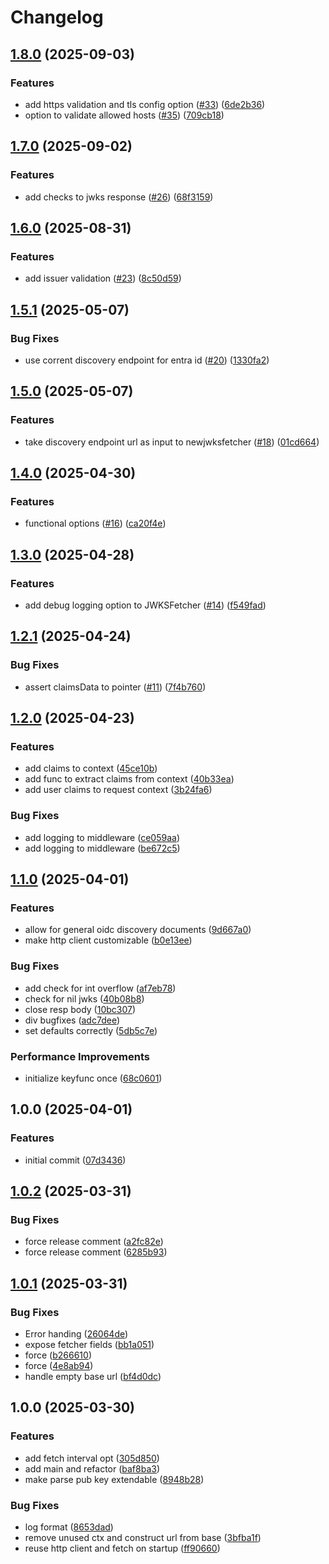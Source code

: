 # Changelog

## [1.8.0](https://github.com/intility/go-jwks/compare/v1.7.0...v1.8.0) (2025-09-03)


### Features

* add https validation and tls config option ([#33](https://github.com/intility/go-jwks/issues/33)) ([6de2b36](https://github.com/intility/go-jwks/commit/6de2b36ef4c09dcac0b7f28978c258cf012e0810))
* option to validate allowed hosts ([#35](https://github.com/intility/go-jwks/issues/35)) ([709cb18](https://github.com/intility/go-jwks/commit/709cb18495bc092436cb06e4afe3aa8e421c00aa))

## [1.7.0](https://github.com/intility/go-jwks/compare/v1.6.0...v1.7.0) (2025-09-02)


### Features

* add checks to jwks response ([#26](https://github.com/intility/go-jwks/issues/26)) ([68f3159](https://github.com/intility/go-jwks/commit/68f31596952a1a3e1072c139f0b7b06e9e539b69))

## [1.6.0](https://github.com/intility/go-jwks/compare/v1.5.1...v1.6.0) (2025-08-31)


### Features

* add issuer validation ([#23](https://github.com/intility/go-jwks/issues/23)) ([8c50d59](https://github.com/intility/go-jwks/commit/8c50d59a39ec5a201739839bb5ff09597af0b28b))

## [1.5.1](https://github.com/intility/go-jwks/compare/v1.5.0...v1.5.1) (2025-05-07)


### Bug Fixes

* use corrent discovery endpoint for entra id ([#20](https://github.com/intility/go-jwks/issues/20)) ([1330fa2](https://github.com/intility/go-jwks/commit/1330fa288fb5760219f1a0ad527b5e27d0cc71a5))

## [1.5.0](https://github.com/intility/go-jwks/compare/v1.4.0...v1.5.0) (2025-05-07)


### Features

* take discovery endpoint url as input to newjwksfetcher ([#18](https://github.com/intility/go-jwks/issues/18)) ([01cd664](https://github.com/intility/go-jwks/commit/01cd664e5786908536c639d040db44ec7c352252))

## [1.4.0](https://github.com/intility/go-jwks/compare/v1.3.0...v1.4.0) (2025-04-30)


### Features

* functional options ([#16](https://github.com/intility/go-jwks/issues/16)) ([ca20f4e](https://github.com/intility/go-jwks/commit/ca20f4eaad9bee29c06ab15ebaff9d4f500e9ac8))

## [1.3.0](https://github.com/intility/go-jwks/compare/v1.2.1...v1.3.0) (2025-04-28)


### Features

* add debug logging option to JWKSFetcher ([#14](https://github.com/intility/go-jwks/issues/14)) ([f549fad](https://github.com/intility/go-jwks/commit/f549fad6e947c86f8d1e8ccf17bb6f665abd343b))

## [1.2.1](https://github.com/intility/go-jwks/compare/v1.2.0...v1.2.1) (2025-04-24)


### Bug Fixes

* assert claimsData to pointer ([#11](https://github.com/intility/go-jwks/issues/11)) ([7f4b760](https://github.com/intility/go-jwks/commit/7f4b760fb12bd7a11452bf46bbe56c9b645e511d))

## [1.2.0](https://github.com/intility/go-jwks/compare/v1.1.0...v1.2.0) (2025-04-23)


### Features

* add claims to context ([45ce10b](https://github.com/intility/go-jwks/commit/45ce10b5af630fe0e6ee7f33d694e5750a8ce8fd))
* add func to extract claims from context ([40b33ea](https://github.com/intility/go-jwks/commit/40b33ea02bffe54e5d0717b53cb88a8b77f722c1))
* add user claims to request context ([3b24fa6](https://github.com/intility/go-jwks/commit/3b24fa61f128d01a392228b0eb7d53170d5c2025))


### Bug Fixes

* add logging to middleware ([ce059aa](https://github.com/intility/go-jwks/commit/ce059aab4cc1c4e87964d59216961972548a50ad))
* add logging to middleware ([be672c5](https://github.com/intility/go-jwks/commit/be672c5d54bf68acbab7fc9a328e9ae02b48f57d))

## [1.1.0](https://github.com/intility/go-jwks/compare/v1.0.0...v1.1.0) (2025-04-01)


### Features

* allow for general oidc discovery documents ([9d667a0](https://github.com/intility/go-jwks/commit/9d667a06caf2b9ab301848f0f38e404bdfc94006))
* make http client customizable ([b0e13ee](https://github.com/intility/go-jwks/commit/b0e13ee40be442c4107991b0b1fac201a45f43ee))


### Bug Fixes

* add check for int overflow ([af7eb78](https://github.com/intility/go-jwks/commit/af7eb7890564ecbed48883a685fcabaeee5a616a))
* check for nil jwks ([40b08b8](https://github.com/intility/go-jwks/commit/40b08b8625392adfb6c4bc5e8208866094654790))
* close resp body ([10bc307](https://github.com/intility/go-jwks/commit/10bc3070fa4935bee3b5e65c717c740ed9d6f554))
* div bugfixes ([adc7dee](https://github.com/intility/go-jwks/commit/adc7dee1ec01689edd7e583c6da95334cfea9512))
* set defaults correctly ([5db5c7e](https://github.com/intility/go-jwks/commit/5db5c7ef66c4a45bc0681cdd7722e45f18e76f74))


### Performance Improvements

* initialize keyfunc once ([68c0601](https://github.com/intility/go-jwks/commit/68c0601a9543646034235aec55c2e434a52db13b))

## 1.0.0 (2025-04-01)


### Features

* initial commit ([07d3436](https://github.com/intility/go-jwks/commit/07d3436c46669a422dc6e5ddd79c65c801194690))

## [1.0.2](https://github.com/intility/go-jwks/compare/v1.0.1...v1.0.2) (2025-03-31)


### Bug Fixes

* force release comment ([a2fc82e](https://github.com/intility/go-jwks/commit/a2fc82e2c76a9f22dd0b78af6418283dfce4d1f4))
* force release comment ([6285b93](https://github.com/intility/go-jwks/commit/6285b93f3d5f9f14ed69ac14ba4f1a53780b817c))

## [1.0.1](https://github.com/intility/go-jwks/compare/v1.0.0...v1.0.1) (2025-03-31)


### Bug Fixes

* Error handing ([26064de](https://github.com/intility/go-jwks/commit/26064debc7c9cc295cedc630d5d87b540b9a305f))
* expose fetcher fields ([bb1a051](https://github.com/intility/go-jwks/commit/bb1a05106aaaf5790c8cce6af97f361c45d1cddf))
* force ([b266610](https://github.com/intility/go-jwks/commit/b266610e5d7a39bbe93f72b358941f3b659a9d3d))
* force ([4e8ab94](https://github.com/intility/go-jwks/commit/4e8ab94b1804db14655513785d6983651c06b65a))
* handle empty base url ([bf4d0dc](https://github.com/intility/go-jwks/commit/bf4d0dce6216410f5a11ce00f6680c9f68df940f))

## 1.0.0 (2025-03-30)


### Features

* add fetch interval opt ([305d850](https://github.com/intility/go-jwks/commit/305d85084119bd24fc1d8c628ee74fa528fabce2))
* add main and refactor ([baf8ba3](https://github.com/intility/go-jwks/commit/baf8ba3ebbe15e52f250f2e97c48a6ae943649d5))
* make parse pub key extendable ([8948b28](https://github.com/intility/go-jwks/commit/8948b28da912d1558e86a50e0257cb0f4641bc0a))


### Bug Fixes

* log format ([8653dad](https://github.com/intility/go-jwks/commit/8653dad1e5a0383abfc2e86d945b18aecd51a7b0))
* remove unused ctx and construct url from base ([3bfba1f](https://github.com/intility/go-jwks/commit/3bfba1fd65597004ecee496ca527144254e3da19))
* reuse http client and fetch on startup ([ff90660](https://github.com/intility/go-jwks/commit/ff90660ea1856c9367b82fb4f530008a9e62f4da))
